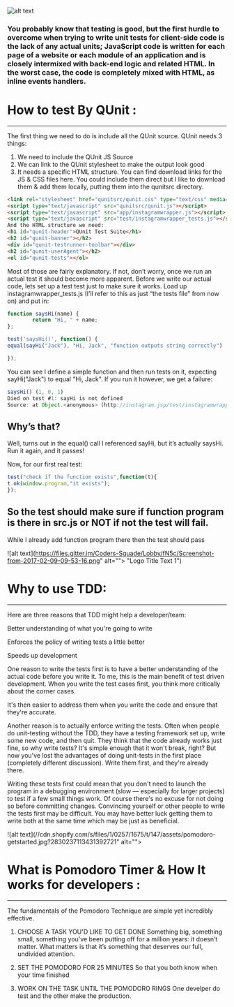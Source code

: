 


![alt text]("https://en.wikipedia.org/wiki/Pomodoro_Technique#/media/File:Il_pomodoro.jpg")

### You probably know that testing is good, but the first hurdle to overcome when trying to write unit tests for client-side code is the lack of any actual units; JavaScript code is written for each page of a website or each module of an application and is closely intermixed with back-end logic and related HTML. In the worst case, the code is completely mixed with HTML, as inline events handlers.


# How to test By QUnit :
--- 
The first thing we need to do is include all the QUnit source. QUnit needs 3 things:
1. We need to include the QUnit JS Source 
2. We can link to the QUnit stylesheet to make the output look good 
3. It needs a specific HTML structure. 
You can find download links for the JS & CSS files here. You could include them direct but I like to download them & add them locally, putting them into the qunitsrc directory.
```html 
<link rel="stylesheet" href="qunitsrc/qunit.css" type="text/css" media="screen">
<script type="text/javascript" src="qunitsrc/qunit.js"></script>
<script type="text/javascript" src="app/instagramwrapper.js"></script>
<script type="text/javascript" src="test/instagramwrapper_tests.js"></script>
And the HTML structure we need:
<h1 id="qunit-header">QUnit Test Suite</h1>
<h2 id="qunit-banner"></h2>
<div id="qunit-testrunner-toolbar"></div>
<h2 id="qunit-userAgent"></h2>
<ol id="qunit-tests"></ol>
```

Most of those are fairly explanatory. If not, don’t worry, once we run an actual test it should become more apparent. Before we write our actual code, lets set up a test test just to make sure it works. Load up instagramwrapper_tests.js (I’ll refer to this as just “the tests file” from now on) and put in:
```js
function saysHi(name) {
        return "Hi, " + name;
};

test('saysHi()', function() {
equal(sayHi("Jack"), "Hi, Jack", "function outputs string correctly")

});
```
You can see I define a simple function and then run tests on it, expecting sayHi("Jack") to equal "Hi, Jack". If you run it however, we get a failure:

```js
saysHi() (1, 0, 1)
Died on test #1: sayHi is not defined
Source: at Object.<anonymous> (http://instagram.jsp/test/instagramwrapper_tests.js:6:10)
```

## Why’s that?
Well, turns out in the equal() call I referenced sayHi, but it’s actually saysHi.
Run it again, and it passes!

Now, for our first real test:

```js
test("check if the function exists",function(t){
t.ok(window.program,"it exists");
});
```
## So the test should make sure if function program is there in src.js or NOT if not the test will fail.
While I already add function program there then the test should pass


![alt text](https://files.gitter.im/Coders-Squade/Lobby/fN5c/Screenshot-from-2017-02-09-09-53-16.png" alt=""> "Logo Title Text 1")


# Why to use TDD:
---

Here are three reasons that TDD might help a developer/team:

Better understanding of what you're going to write 

Enforces the policy of writing tests a little better 

Speeds up development 

One reason to write the tests first is to have a better understanding of the actual code before you write it. To me, this is the main benefit of test driven development. When you write the test cases first, you think more critically about the corner cases.

It's then easier to address them when you write the code and ensure that they're accurate.

Another reason is to actually enforce writing the tests. Often when people do unit-testing without the TDD, they have a testing framework set up, write some new code, and then quit. They think that the code already works just fine, so why write tests? It's simple enough that it won't break, right? But now you've lost the advantages of doing unit-tests in the first place (completely different discussion). Write them first, and they're already there.

Writing these tests first could mean that you don't need to launch the program in a debugging environment (slow — especially for larger projects) to test if a few small things work. Of course there's no excuse for not doing so before committing changes.
Convincing yourself or other people to write the tests first may be difficult. You may have better luck getting them to write both at the same time which may be just as beneficial.

![alt text](//cdn.shopify.com/s/files/1/0257/1675/t/147/assets/pomodoro-getstarted.jpg?2830237113431392721" alt=""> 

# What is Pomodoro Timer & How It works for developers :
---

The fundamentals of the Pomodoro Technique are simple yet incredibly effective.
 
1. CHOOSE A TASK YOU'D LIKE TO GET DONE
Something big, something small, something you’ve been putting off for a million years: it doesn’t matter. What matters is that it’s something that deserves our full, undivided attention.
 
2. SET THE POMODORO FOR 25 MINUTES
So that you both know when your time finished
 
3. WORK ON THE TASK UNTIL THE POMODORO RINGS
One develper do test and the other make the production.

